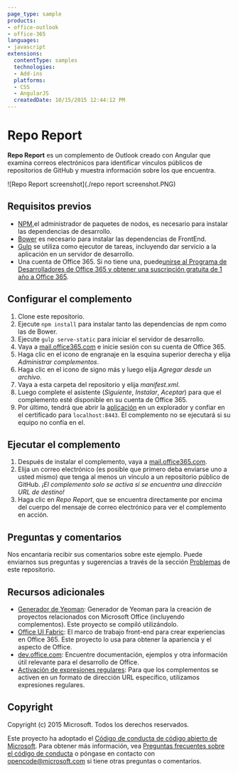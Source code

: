 ```yaml
---
page_type: sample
products:
- office-outlook
- office-365
languages:
- javascript
extensions:
  contentType: samples
  technologies:
  - Add-ins
  platforms:
  - CSS
  - AngularJS
  createdDate: 10/15/2015 12:44:12 PM
---
```

# Repo Report
**Repo Report** es un complemento de Outlook creado con Angular que examina correos electrónicos para identificar vínculos públicos de repositorios de GitHub y muestra información sobre los que encuentra.

![Repo Report screenshot](./repo report screenshot.PNG)

## Requisitos previos
* [NPM](https://www.npmjs.com/),el administrador de paquetes de nodos, es necesario para instalar las dependencias de desarrollo.
* [Bower](http://bower.io/) es necesario para instalar las dependencias de FrontEnd. 
* [Gulp](http://gulpjs.com/) se utiliza como ejecutor de tareas, incluyendo dar servicio a la aplicación en un servidor de desarrollo.
* Una cuenta de Office 365. Si no tiene una, puede[unirse al Programa de Desarrolladores de Office 365 y obtener una suscripción gratuita de 1 año a Office 365](https://aka.ms/devprogramsignup).

## Configurar el complemento
1. Clone este repositorio.
2. Ejecute `npm install` para instalar tanto las dependencias de npm como las de Bower.
3. Ejecute `gulp serve-static` para iniciar el servidor de desarrollo.
4. Vaya a [mail.office365.com](http://mail.office365.com) e inicie sesión con su cuenta de Office 365.
5. Haga clic en el icono de engranaje en la esquina superior derecha y elija *Administrar complementos*.
6. Haga clic en el icono de signo más y luego elija *Agregar desde un archivo*.
7. Vaya a esta carpeta del repositorio y elija *manifest.xml*.
8. Luego complete el asistente (*Siguiente*, *Instalar*, *Aceptar*) para que el complemento esté disponible en su cuenta de Office 365.
9. Por último, tendrá que abrir la [aplicación](https://localhost:8443/appread/index.html) en un explorador y confiar en el certificado para `localhost:8443`. El complemento no se ejecutará si su equipo no confía en el.

## Ejecutar el complemento
1. Después de instalar el complemento, vaya a [mail.office365.com](mail.office365.com). 
2. Elija un correo electrónico (es posible que primero deba enviarse uno a usted mismo) que tenga al menos un vínculo a un repositorio público de GitHub. *¡El complemento solo se activa si se encuentra una dirección URL de destino!*
3. Haga clic en *Repo Report*, que se encuentra directamente por encima del cuerpo del mensaje de correo electrónico para ver el complemento en acción.

## Preguntas y comentarios
Nos encantaría recibir sus comentarios sobre este ejemplo. Puede enviarnos sus preguntas y sugerencias a través de la sección [Problemas](https://github.com/OfficeDev/Outlook-Add-in-RepoReport/issues) de este repositorio.

## Recursos adicionales
* [Generador de Yeoman](https://github.com/OfficeDev/generator-office): Generador de Yeoman para la creación de proyectos relacionados con Microsoft Office (incluyendo complementos). Este proyecto se compiló utilizándolo.
* [Office UI Fabric](https://github.com/OfficeDev/Office-UI-Fabric/): El marco de trabajo front-end para crear experiencias en Office 365. Este proyecto lo usa para obtener la apariencia y el aspecto de Office. 
* [dev.office.com](http://dev.office.com): Encuentre documentación, ejemplos y otra información útil relevante para el desarrollo de Office.
* [Activación de expresiones regulares](https://msdn.microsoft.com/en-us/library/office/fp142135.aspx): Para que los complementos se activen en un formato de dirección URL específico, utilizamos expresiones regulares.

## Copyright
Copyright (c) 2015 Microsoft. Todos los derechos reservados.


Este proyecto ha adoptado el [Código de conducta de código abierto de Microsoft](https://opensource.microsoft.com/codeofconduct/). Para obtener más información, vea [Preguntas frecuentes sobre el código de conducta](https://opensource.microsoft.com/codeofconduct/faq/) o póngase en contacto con [opencode@microsoft.com](mailto:opencode@microsoft.com) si tiene otras preguntas o comentarios.
